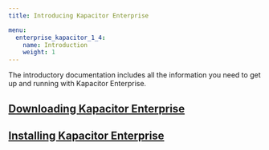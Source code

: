 ```yaml
---
title: Introducing Kapacitor Enterprise

menu:
  enterprise_kapacitor_1_4:
    name: Introduction
    weight: 1
---
```


The introductory documentation includes all the information you need to get up
and running with Kapacitor Enterprise.

## [Downloading Kapacitor Enterprise](/enterprise_kapacitor/v1.4/introduction/download/)

## [Installing Kapacitor Enterprise](/enterprise_kapacitor/v1.4/introduction/installation_guide/)

